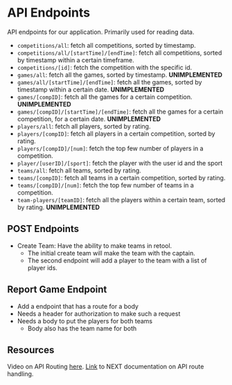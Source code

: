 # API Endpoints

API endpoints for our application. Primarily used for reading data.
* `competitions/all`: fetch all competitions, sorted by timestamp.
* `competitions/all/[startTime]/[endTime]`: fetch all competitions, sorted by timestamp within a certain timeframe. 
* `competitions/[id]`: fetch the competition with the specific id.
* `games/all`: fetch all the games, sorted by timestamp. **UNIMPLEMENTED**
* `games/all/[startTime]/[endTime]`: fetch all the games, sorted by timestamp within a certain date. **UNIMPLEMENTED**
* `games/[compID]`: fetch all the games for a certain competition. **UNIMPLEMENTED**
* `games/[compID]/[startTime]/[endTime]`: fetch all the games for a certain competition, for a certain date. **UNIMPLEMENTED**
* `players/all`: fetch all players, sorted by rating.
* `players/[compID]`: fetch all players in a certain competition, sorted by rating.
* `players/[compID]/[num]`: fetch the top few number of players in a competition.
* `player/[userID]/[sport]`: fetch the player with the user id and the sport
* `teams/all`: fetch all teams, sorted by rating.
* `teams/[compID]`: fetch all teams in a certain competition, sorted by rating.
* `teams/[compID]/[num]`: fetch the top few number of teams in a competition.
* `team-players/[teamID]`: fetch all the players within a certain team, sorted by rating. **UNIMPLEMENTED**

## POST Endpoints
* Create Team: Have the ability to make teams in retool.
    * The initial create team will make the team with the captain.
    * The second endpoint will add a player to the team with a list of player ids.

## Report Game Endpoint
* Add a endpoint that has a route for a body
* Needs a header for authorization to make such a request
* Needs a body to put the players for both teams
    * Body also has the team name for both


## Resources
Video on API Routing [here](https://www.youtube.com/watch?v=J4pdHM-oG-s&t=0s).
[Link](https://nextjs.org/docs/app/building-your-application/routing/router-handlers) to NEXT documentation on API route handling.